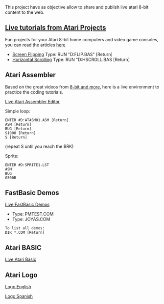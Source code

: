 This project have as objective allow to share and publish live atari 8-bit content to the web.

## [Live tutorials from Atari Projects](http://atariprojects.org/)

Fun projects for your Atari 8-bit home computers and video game consoles, you can read the articles [here](http://atariprojects.org/)

- [Screen Flipping](https://eahumada.github.io/AtariOnline/atariprojects.html?disk_filename=flip.atr) Type: RUN "D:FLIP.BAS" [Return]
- [Horizontal Scrolling](https://eahumada.github.io/AtariOnline/atariprojects.html?disk_filename=scrolling.atr) Type: RUN "D:HSCROLL.BAS [Return]

## Atari Assembler

Based on the great videos from [8-bit and more](https://www.youtube.com/watch?v=gOIa6_2_sxw), here is a live environment to practice the coding tutorials.

[Live Atari Assembler Editor](https://eahumada.github.io/AtariOnline/assembler.html?disk_filename=atariassembler.atr)

Simple loop:
```
ENTER #D:ATASM01.ASM [Return]
ASM [Return]
BUG [Return]
S1000 [Return]
S [Return]
```
(repeat S until you reach the BRK)

Sprite:
```
ENTER #D:SPRITE1.LST
ASM
BUG
G500B
```

## FastBasic Demos

[Live FastBasic Demos](https://eahumada.github.io/AtariOnline/fastbasic.html?disk_filename=fastbasic.atr) 

- Type: PMTEST.COM
- Type: JOYAS.COM

```
To list all demos:
DIR *.COM [Return]
```

## Atari BASIC

[Live Atari Basic](https://eahumada.github.io/AtariOnline/basic.html?)

## Atari Logo

[Logo English](https://eahumada.github.io/logospa/?disk_filename=logo.atr)

[Logo Spanish](https://eahumada.github.io/logospa/?disk_filename=logoatari.atr)
